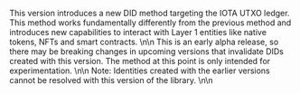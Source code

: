 This version introduces a new DID method targeting the IOTA UTXO ledger. This method works fundamentally differently from the previous method and introduces new capabilities to interact with Layer 1 entities like native tokens, NFTs and smart contracts.
\n\n
This is an early alpha release, so there may be breaking changes in upcoming versions that invalidate DIDs created with this version. The method at this point is only intended for experimentation. 
\n\n
Note: Identities created with the earlier versions cannot be resolved with this version of the library.
\n\n